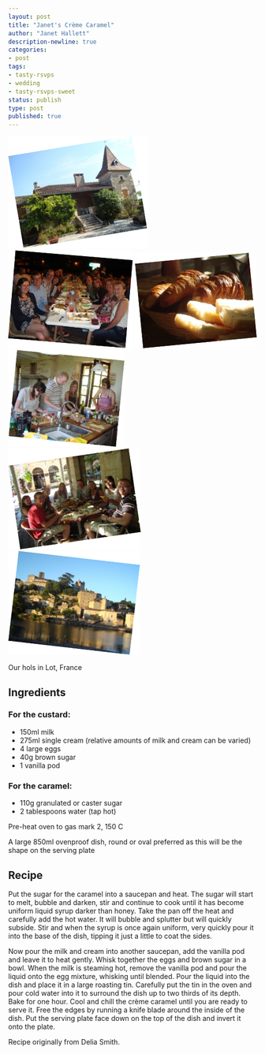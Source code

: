 ```yaml
---
layout: post
title: "Janet's Crème Caramel"
author: "Janet Hallett"
description-newline: true
categories:
- post
tags:
- tasty-rsvps
- wedding
- tasty-rsvps-sweet
status: publish
type: post
published: true
---
```


<div class="image-border-frame inline-image inline-image-right inline-image-with-caption janet-frame" id="img-parent-div-for-janet-pictures">
  <img src='/images/janet-creme-caramel/Picture1.png' id="img-janet-1" />
  <img src='/images/janet-creme-caramel/Picture2.png' id="img-janet-2" />
  <img src='/images/janet-creme-caramel/Picture3.png' id="img-janet-3" />
  <img src='/images/janet-creme-caramel/Picture4.png' id="img-janet-4" />
  <img src='/images/janet-creme-caramel/Picture5.png' id="img-janet-5" />
  <img src='/images/janet-creme-caramel/Picture6.png' id="img-janet-6" />

  <p class="inline-image-cap">Our hols in Lot, France</p>
</div>

## Ingredients

### For the custard:

* 150ml milk
* 275ml single cream (relative amounts of milk and cream can be varied)
* 4 large eggs
* 40g brown sugar
* 1 vanilla pod

### For the caramel:
* 110g granulated or caster sugar
* 2 tablespoons water (tap hot)

Pre-heat oven to gas mark 2, 150 C

A large 850ml ovenproof dish, round or oval preferred as this will be the shape on the serving plate

## Recipe

Put the sugar for the caramel into a saucepan and heat. The sugar will start to melt, bubble and darken, stir and continue to cook until it has become uniform liquid syrup darker than honey. Take the pan off the heat and carefully add the hot water. It will bubble and splutter but will quickly subside. Stir and when the syrup is once again uniform, very quickly pour it into the base of the dish, tipping it just a little to coat the sides.

Now pour the milk and cream into another saucepan, add the vanilla pod and leave it to heat gently. Whisk together the eggs and brown sugar in a bowl. When the milk is steaming hot, remove the vanilla pod and pour the liquid onto the egg mixture, whisking until blended. Pour the liquid into the dish and place it in a large roasting tin. Carefully put the tin in the oven and pour cold water into it to surround the dish up to two thirds of its depth. Bake for one hour. Cool and chill the crème caramel until you are ready to serve it. Free the edges by running a knife blade around the inside of the dish. Put the serving plate face down on the top of the dish and invert it onto the plate.

Recipe originally from Delia Smith.
